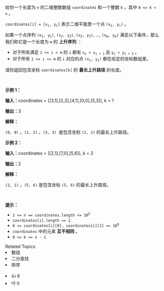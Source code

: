 <p>给你一个长度为 <code>n</code>&nbsp;的二维整数数组&nbsp;<code>coordinates</code>&nbsp;和一个整数&nbsp;<code>k</code>&nbsp;，其中&nbsp;<code>0 &lt;= k &lt; n</code>&nbsp;。</p>

<p><code>coordinates[i] = [x<sub>i</sub>, y<sub>i</sub>]</code>&nbsp;表示二维平面里一个点&nbsp;<code>(x<sub>i</sub>, y<sub>i</sub>)</code>&nbsp;。</p>

<p>如果一个点序列&nbsp;<code>(x<sub>1</sub>, y<sub>1</sub>)</code>, <code>(x<sub>2</sub>, y<sub>2</sub>)</code>, <code>(x<sub>3</sub>, y<sub>3</sub>)</code>, ..., <code>(x<sub>m</sub>, y<sub>m</sub>)</code>&nbsp;满足以下条件，那么我们称它是一个长度为 <code>m</code>&nbsp;的 <strong>上升序列</strong>&nbsp;：</p>

<ul> 
 <li>对于所有满足&nbsp;<code>1 &lt;= i &lt; m</code> 的&nbsp;<code>i</code>&nbsp;都有&nbsp;<code>x<sub>i</sub> &lt; x<sub>i + 1</sub></code>&nbsp;且&nbsp;<code>y<sub>i</sub> &lt; y<sub>i + 1</sub></code>&nbsp;。</li> 
 <li>对于所有&nbsp;<code>1 &lt;= i &lt;= m</code>&nbsp;的&nbsp;<code>i</code>&nbsp;对应的点&nbsp;<code>(x<sub>i</sub>, y<sub>i</sub>)</code>&nbsp;都在给定的坐标数组里。</li> 
</ul>

<p>请你返回包含坐标 <code>coordinates[k]</code>&nbsp;的 <strong>最长上升路径</strong>&nbsp;的长度。</p>

<p>&nbsp;</p>

<p><strong class="example">示例 1：</strong></p>

<div class="example-block"> 
 <p><span class="example-io"><b>输入：</b>coordinates = [[3,1],[2,2],[4,1],[0,0],[5,3]], k = 1</span></p> 
</div>

<p><span class="example-io"><b>输出：</b>3</span></p>

<p><strong>解释：</strong></p>

<p><code>(0, 0)</code>&nbsp;，<code>(2, 2)</code>&nbsp;，<code>(5, 3)</code>
 <!-- notionvc: 082cee9e-4ce5-4ede-a09d-57001a72141d -->&nbsp;是包含坐标 <code>(2, 2)</code>&nbsp;的最长上升路径。</p>

<p><strong class="example">示例 2：</strong></p>

<div class="example-block"> 
 <p><span class="example-io"><b>输入：</b>coordinates = [[2,1],[7,0],[5,6]], k = 2</span></p> 
</div>

<p><span class="example-io"><b>输出：</b>2</span></p>

<p><b>解释：</b></p>

<p><code>(2, 1)</code>&nbsp;，<code>(5, 6)</code>&nbsp;是包含坐标 <code>(5, 6)</code>&nbsp;的最长上升路径。</p>

<p>&nbsp;</p>

<p><strong>提示：</strong></p>

<ul> 
 <li><code>1 &lt;= n == coordinates.length &lt;= 10<sup>5</sup></code></li> 
 <li><code>coordinates[i].length == 2</code></li> 
 <li><code>0 &lt;= coordinates[i][0], coordinates[i][1] &lt;= 10<sup>9</sup></code></li> 
 <li><code>coordinates</code>&nbsp;中的元素 <strong>互不相同</strong>&nbsp;。
  <!-- notionvc: 6e412fc2-f9dd-4ba2-b796-5e802a2b305a -->
  <!-- notionvc: c2cf5618-fe99-4909-9b4c-e6b068be22a6 --></li> 
 <li><code>0 &lt;= k &lt;= n - 1</code></li> 
</ul>

<div><div>Related Topics</div><div><li>数组</li><li>二分查找</li><li>排序</li></div></div><br><div><li>👍 8</li><li>👎 0</li></div>